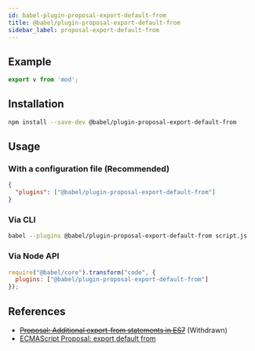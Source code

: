 ```yaml
---
id: babel-plugin-proposal-export-default-from
title: @babel/plugin-proposal-export-default-from
sidebar_label: proposal-export-default-from
---
```


## Example

```js
export v from 'mod';
```

## Installation

```sh
npm install --save-dev @babel/plugin-proposal-export-default-from
```

## Usage

### With a configuration file (Recommended)

```json
{
  "plugins": ["@babel/plugin-proposal-export-default-from"]
}
```

### Via CLI

```sh
babel --plugins @babel/plugin-proposal-export-default-from script.js
```

### Via Node API

```javascript
require("@babel/core").transform("code", {
  plugins: ["@babel/plugin-proposal-export-default-from"]
});
```
## References

* ~~[Proposal: Additional export-from statements in ES7](https://github.com/leebyron/ecmascript-more-export-from)~~ (Withdrawn)
* [ECMAScript Proposal: export default from](https://github.com/leebyron/ecmascript-export-default-from)

